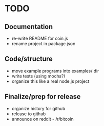 # TODO

## Documentation

* re-write README for coin.js
* rename project in package.json


## Code/structure

* move example programs into examples/ dir
* write tests (using mocha?)
* organize this like a real node.js project

## Finalize/prep for release

* organize history for github
* release to github
* announce on reddit - /r/bitcoin
